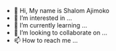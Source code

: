 - 👋 Hi, My name is Shalom Ajimoko
- 👀 I’m interested in ...
- 🌱 I’m currently learning ...
- 💞️ I’m looking to collaborate on ...
- 📫 How to reach me ...

<!---
Ajimokas/Ajimokas is a ✨ special ✨ repository because its `README.md` (this file) appears on your GitHub profile.
You can click the Preview link to take a look at your changes.
--->
